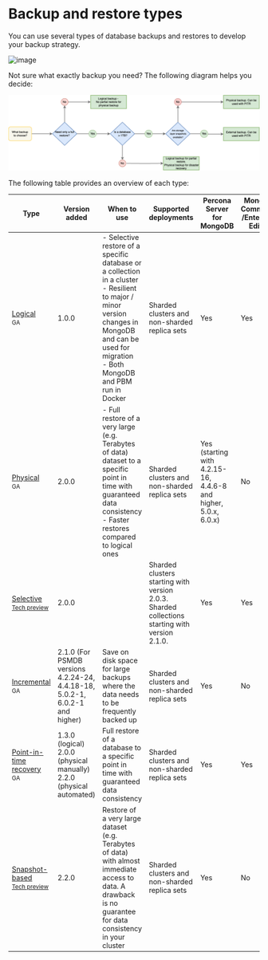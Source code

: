 # Backup and restore types

You can use several types of database backups and restores to develop your backup strategy. 

![image](../_images/backups-infographic.png)

Not sure what exactly backup you need? The following diagram helps you decide:

![image](../_images/backup-matrix.png)

The following table provides an overview of each type:

| Type           | Version added |  When to use | Supported deployments | Percona Server for MongoDB | MongoDB Community /Enterprise Edition |
| ---------------| ------------ | ----------------------| ------------------ | ---------------------------------------| ----------| 
| [Logical](logical.md) <br><small>GA</small>|  1.0.0 | - Selective restore of a specific database or a collection in a cluster <br> - Resilient to major / minor version changes in MongoDB and can be used for migration <br> - Both MongoDB and PBM run in Docker| Sharded clusters and non-sharded replica sets | Yes | Yes | 
| [Physical](physical.md) <br><small>GA</small> |  2.0.0  | - Full restore of a very large (e.g. Terabytes of data) dataset to a specific point in time with guaranteed data consistency <br> - Faster restores compared to logical ones | Sharded clusters and non-sharded replica sets | Yes (starting with 4.2.15-16, 4.4.6-8 and higher, 5.0.x, 6.0.x) | No | 
| [Selective](selective-backup.md) <br><small>[Tech preview](../reference/glossary.md#technical-preview-feature)</small> | 2.0.0  |  | Sharded clusters starting with version 2.0.3. Sharded collections starting with version 2.1.0. | Yes | Yes | 
| [Incremental](incremental-backup.md) <br><small>GA</small> | 2.1.0 (For PSMDB versions 4.2.24-24, 4.4.18-18, 5.0.2-1, 6.0.2-1 and higher) | Save on disk space for large backups where the data needs to be frequently backed up | Sharded clusters and non-sharded replica sets | Yes  | No |  
| [Point-in-time recovery](point-in-time-recovery.md) <br><small>GA</small> | 1.3.0 (logical) <br> 2.0.0 (physical manually) <br> 2.2.0 (physical automated)  | Full restore of a database to a specific point in time with guaranteed data consistency | Sharded clusters and non-sharded replica sets | Yes | Yes |
| [Snapshot-based](snapshots.md) <br><small>[Tech preview](../reference/glossary.md#technical-preview-feature)</small> | 2.2.0 | Restore of a very  large dataset (e.g. Terabytes of data) with almost immediate access to data. A drawback is no guarantee for data consistency in your cluster | Sharded clusters and non-sharded replica sets | Yes | No | 


